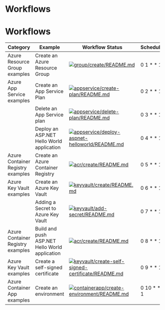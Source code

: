# Workflows

<!-- 

  Creating / updating the service principal for GitHub Actions:

  az ad sp create-for-rbac --name csoaz-github-actions --role Owner --scopes /subscriptions/<subscription-id> --sdk-auth

 -->

# Workflows

| Category | Example     | Workflow Status | Schedule |
| -------- | ----------- | --------------- | -------- |
| Azure Resource Group examples | Create an Azure Resource Group | [![group/create/README.md](https://github.com/mnriem/csharp-on-azure-examples/actions/workflows/group_create_README_md.yml/badge.svg)](https://github.com/mnriem/csharp-on-azure-examples/actions/workflows/group_create_README_md.yml) | 0 1 * * 1 |
| Azure App Service examples | Create an App Service Plan |[ ![appservice/create-plan/README.md](https://github.com/mnriem/csharp-on-azure-examples/actions/workflows/appservice_create-plan_README_md.yml/badge.svg)](https://github.com/mnriem/csharp-on-azure-examples/actions/workflows/appservice_create-plan_README_md.yml) | 0 2 * * 1 |
| | Delete an App Service plan | [![appservice/delete-plan/README.md](https://github.com/mnriem/csharp-on-azure-examples/actions/workflows/appservice_delete-plan_README_md.yml/badge.svg)](https://github.com/mnriem/csharp-on-azure-examples/actions/workflows/appservice_delete-plan_README_md.yml) | 0 3 * * 1 |
| | Deploy an ASP.NET Hello World application | [![appservice/deploy-aspnet-helloworld/README.md](https://github.com/mnriem/csharp-on-azure-examples/actions/workflows/appservice_deploy-aspnet-helloworld_README_md.yml/badge.svg)](https://github.com/mnriem/csharp-on-azure-examples/actions/workflows/appservice_deploy-aspnet-helloworld_README_md.yml) | 0 4 * * 1 |
| Azure Container Registry examples | Create an Azure Container Registry | [![acr/create/README.md](https://github.com/mnriem/csharp-on-azure-examples/actions/workflows/acr_create_README_md.yml/badge.svg)](https://github.com/mnriem/csharp-on-azure-examples/actions/workflows/acr_create_README_md.yml) | 0 5 * * 1 |
| Azure Key Vault examples | Create an Azure Key Vault | [![keyvault/create/README.md](https://github.com/mnriem/csharp-on-azure-examples/actions/workflows/keyvault_create_README_md.yml/badge.svg)](https://github.com/mnriem/csharp-on-azure-examples/actions/workflows/keyvault_create_README_md.yml) | 0 6 * * 1 |
| | Adding a Secret to Azure Key Vault | [![keyvault/add-secret/README.md](https://github.com/mnriem/csharp-on-azure-examples/actions/workflows/keyvault_add-secret_README_md.yml/badge.svg)](https://github.com/mnriem/csharp-on-azure-examples/actions/workflows/keyvault_add-secret_README_md.yml) | 0 7 * * 1 |
| Azure Container Registry examples | Build and push ASP.NET Hello World application | [![acr/create/README.md](https://github.com/mnriem/csharp-on-azure-examples/actions/workflows/acr_aspnet-helloworld_README_md.yml/badge.svg)](https://github.com/mnriem/csharp-on-azure-examples/actions/workflows/acr_aspnet-helloworld_README_md.yml) | 0 8 * * 1 |
| Azure Key Vault examples | Create a self-signed certificate | [![keyvault/create-self-signed-certificate/README.md](https://github.com/mnriem/csharp-on-azure-examples/actions/workflows/keyvault_create-self-signed-certificate_README_md.yml/badge.svg)](https://github.com/mnriem/csharp-on-azure-examples/actions/workflows/keyvault_create-self-signed-certificate_README_md.yml) | 0 9 * * 1 |
| Azure Container App examples | Create an environment | [![containerapp/create-environment/README.md](https://github.com/mnriem/csharp-on-azure-examples/actions/workflows/containerapp_create-environment_README_md.yml/badge.svg)](https://github.com/mnriem/csharp-on-azure-examples/actions/workflows/containerapp_create-environment_README_md.yml) | 0 10 * * 1 |
